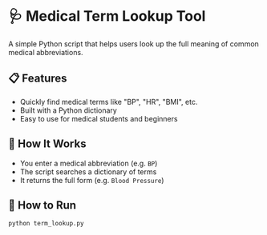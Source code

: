 # 🩺 Medical Term Lookup Tool
A simple Python script that helps users look up the full meaning of common medical abbreviations.
## 📋 Features
- Quickly find medical terms like "BP", "HR", "BMI", etc.
- Built with a Python dictionary
- Easy to use for medical students and beginners
## 🧠 How It Works
- You enter a medical abbreviation (e.g. `BP`)
- The script searches a dictionary of terms
- It returns the full form (e.g. `Blood Pressure`)
## 🚀 How to Run
```bash
python term_lookup.py
